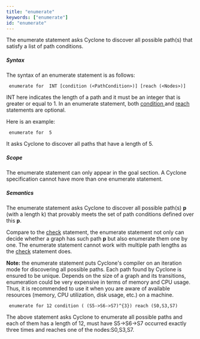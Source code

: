 ```yaml
---
title: "enumerate"
keywords: ["enumerate"]
id: "enumerate"
---
```


The enumerate statement asks Cyclone to discover all possible path(s) that satisfy a list of path conditions.

##### Syntax

The syntax of an enumerate statement is as follows:

```cyclone
 enumerate for  INT [condition (<PathCondition>)] [reach (<Nodes>)]  
```

INT here indicates the length of a path and it must be an integer that is greater or equal to 1. In an enumerate statement, both [condition ](https://classicwuhao.github.io/cyclone_tutorial/expr/condition-expr.html)and [reach ](https://classicwuhao.github.io/cyclone_tutorial/expr/reach-expr.html)statements are optional.

Here is an example:

```cyclone
 enumerate for  5 
```

It asks Cyclone to discover all paths that have a length of 5.

##### Scope

The enumerate statement can only appear in the goal section. A Cyclone specification cannot have more than one enumerate statement.

##### Semantics

The enumerate statement asks Cyclone to discover all possible path(s) **p** (with a length k) that provably meets the set of path conditions defined over this **p**.

Compare to the [check](https://classicwuhao.github.io/cyclone_tutorial/expr/check-expr.html) statement, the enumerate statement not only can decide whether a graph has such path **p** but also enumerate them one by one. The enumerate statement cannot work with multiple path lengths as the [check](https://classicwuhao.github.io/cyclone_tutorial/expr/check-expr.html) statement does.

**Note:** the enumerate statement puts Cyclone's compiler on an iteration mode for discovering all possible paths. Each path found by Cyclone is ensured to be unique. Depends on the size of a graph and its transitions, enumeration could be very expensive in terms of memory and CPU usage. Thus, it is recommended to use it when you are aware of available resources (memory, CPU utilization, disk usage, etc.) on a machine.

```cyclone
 enumerate for 12 condition ( (S5->S6->S7)^{3}) reach (S0,S3,S7)
```

The above statement asks Cyclone to enumerate all possible paths and each of them has a length of 12, must have S5->S6->S7 occurred exactly three times and reaches one of the nodes:S0,S3,S7.